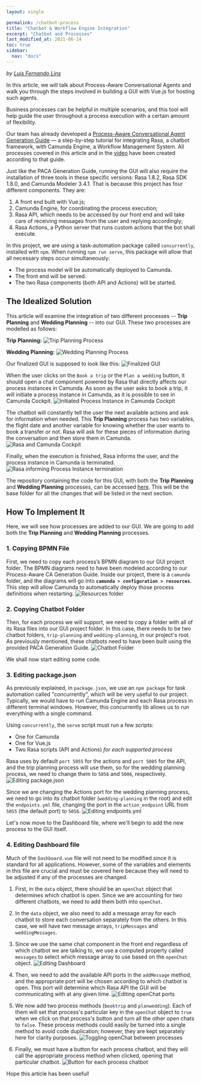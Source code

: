 ```yaml
---
layout: single

permalink: /chatbot-process
title: "Chatbot & Workflow Engine Integration"
excerpt: "Chatbot and Processes"
last_modified_at: 2021-06-14
toc: true
sidebar:
  nav: "docs"
---
```


_by [Luis Fernando Lins](https://www.linkedin.com/in/luis-fernando-lins-879645124/)_

In this article, we will talk about Process-Aware Conversational Agents and walk you through the steps involved in building a GUI with Vue.js for hosting such agents.

Business processes can be helpful in multiple scenarios, and this tool will help guide the user throughout a process execution with a certain amount of flexibility.

Our team has already developed a [Process-Aware Conversational Agent Generation Guide](http://www.repositorio.poli.ufrj.br/monografias/projpoli10033716.pdf) — a step-by-step tutorial for integrating Rasa, a chatbot framework, with Camunda Engine, a Workflow Management System. All processes covered in this article and in the [video](https://www.youtube.com/watch?v=E_CFhojGWSw) have been created according to that guide.

Just like the PACA Generation Guide, running the GUI will also require the installation of three tools in these specific versions: Rasa 1.8.2, Rasa SDK 1.8.0, and Camunda Modeler 3.4.1. That is because this project has four different components. They are:

1. A front end built with Vue.js;
2. Camunda Engine, for coordinating the process execution;
3. Rasa API, which needs to be accessed by our front end and will take care of receiving messages from the user and replying accordingly;
4. Rasa Actions, a Python server that runs custom actions that the bot shall execute.

In this project, we are using a task-automation package called `concurrently`, installed with `npm`. When running `npm run serve`, this package will allow that all necessary steps occur simultaneously:

- The process model will be automatically deployed to Camunda.
- The front end will be served.
- The two Rasa components (both API and Actions) will be started.

## The Idealized Solution

This article will examine the integration of two different processes -- **Trip Planning** and **Wedding Planning** -- into our GUI. These two processes are modelled as follows:

**Trip Planning:**
![Trip Planning Process](/_pages/chatbot-process/assets/TripPlanningBPMN.png)

**Wedding Planning:**
![Wedding Planning Process](/_pages/chatbot-process/assets/WeddingPlanningBPMN.png)

Our finalized GUI is supposed to look like this:
![Finalized GUI](/_pages/chatbot-process/assets/FinalizedGUI.png)

When the user clicks on the `Book a trip` or the `Plan a wedding` button, it should open a chat component powered by Rasa that directly affects our process instances in Camunda.
As soon as the user asks to book a trip, it will initiate a process instance in Camunda, as it is possible to see in Camunda Cockpit.
![Initiated Process Instance in Camunda Cockpit](/_pages/chatbot-process/assets/CamundaCockpit.png)

The chatbot will constantly tell the user the next available actions and ask for information when needed.
This **Trip Planning** process has two variables, the flight date and another variable for knowing whether the user wants to book a transfer or not. Rasa will ask for these pieces of information during the conversation and then store them in Camunda.
![Rasa and Camunda Cockpit](/_pages/chatbot-process/assets/ChatbotTravelFlightCockpit.png)

Finally, when the execution is finished, Rasa informs the user, and the process instance in Camunda is terminated.
![Rasa informing Process Instance termination](/_pages/chatbot-process/assets/ChatbotTravelTour.png)

The repository containing the code for this GUI, with both the **Trip Planning** and **Wedding Planning** processes, can be accessed [here](https://github.com/luis-f-lins/process-aware-conversational-agent-gui).
This will be the base folder for all the changes that will be listed in the next section.

## How To Implement It

Here, we will see how processes are added to our GUI. We are going to add both the **Trip Planning** and **Wedding Planning** processes.

### 1. Copying BPMN File

First, we need to copy each process’s BPMN diagram to our GUI project folder. The BPMN diagrams need to have been modeled according to our Process-Aware CA Generation Guide. Inside our project, there is a `camunda` folder, and the diagrams will go into **`camunda > configuration > resources`**. This step will allow Camunda to automatically deploy those process definitions when restarting.
![Resources folder](/_pages/chatbot-process/assets/FolderResources.png)

### 2. Copying Chatbot Folder

Then, for each process we will support, we need to copy a folder with all of its Rasa files into our GUI project folder. In this case, there needs to be two chatbot folders, `trip-planning` and `wedding-planning`, in our project's root. As previously mentioned, these chatbots need to have been built using the provided PACA Generation Guide.
![Chatbot Folder](/_pages/chatbot-process/assets/FolderChatbot.png)

We shall now start editing some code.

### 3. Editing package.json

As previously explained, in `package.json`, we use an `npm package` for task automation called "concurrently", which will be very useful to our project. Typically, we would have to run Camunda Engine and each Rasa process in different terminal windows.
However, this concurrently lib allows us to run everything with a single command.

Using `concurrently`, the `serve` script must run a few scripts:

- One for Camunda
- One for Vue.js
- Two Rasa scripts (API and Actions) _for each supported process_

Rasa uses by default `port 5055` for the actions and `port 5005` for the API, and the trip planning process will use them, so for the wedding planning process, we need to change them to `5056` and `5006`, respectively.
![Editing package.json](/_pages/chatbot-process/assets/EditingPackageJson.png)

Since we are changing the Actions port for the wedding planning process, we need to go into its chatbot folder (`wedding-planning` in the root) and edit the `endpoints.yml` file, changing the port in the `action_endpoint` URL from `5055` (the default port) to `5056`.
![Editing endpoints.yml](/_pages/chatbot-process/assets/EditingEndpointsYml.png)

Let's now move to the Dashboard file, where we'll begin to add the new process to the GUI itself.

### 4. Editing Dashboard file

Much of the `Dashboard.vue` file will not need to be modified since it is standard for all applications. However, some of the variables and elements in this file are crucial and must be covered here because they will need to be adjusted if any of the processes are changed.

1. First, in the `data` object, there should be an `openChat` object that determines which chatbot is open. Since we are accounting for two different chatbots, we need to add them both into `openChat`.

2. In the `data` object, we also need to add a message array for each chatbot to store each conversation separately from the others. In this case, we will have two message arrays, `tripMessages` and `weddingMessages`.

3. Since we use the same chat component in the front end regardless of which chatbot we are talking to, we use a computed property called `messages` to select which message array to use based on the `openChat` object.
   ![Editing Dashboard](/_pages/chatbot-process/assets/EditingDashboard.png)

4. Then, we need to add the available API ports in the `addMessage` method, and the appropriate port will be chosen according to which chatbot is open. This port will determine which Rasa API the GUI will be communicating with at any given time.
   ![Editing openChat ports](/_pages/chatbot-process/assets/EditingOpenChatPorts.png)

5. We now add two process methods (`booktrip` and `planwedding`). Each of them
   will set that process's particular key in the `openChat` object to `true` when we click on that process's button and turn all the other open chats to `false`. These process methods could easily be turned into a single method to avoid code duplication; however, they are kept separately here for clarity purposes.
   ![Toggling openChat between processes](/_pages/chatbot-process/assets/EditingOpenChatProcessSelection.png)

6. Finally, we must have a button for each process chatbot, and they will call the appropriate process method when clicked, opening that particular chatbot.
   ![Button for each process chatbot](/_pages/chatbot-process/assets/EditingOpenChatButton.png)

Hope this article has been useful!
